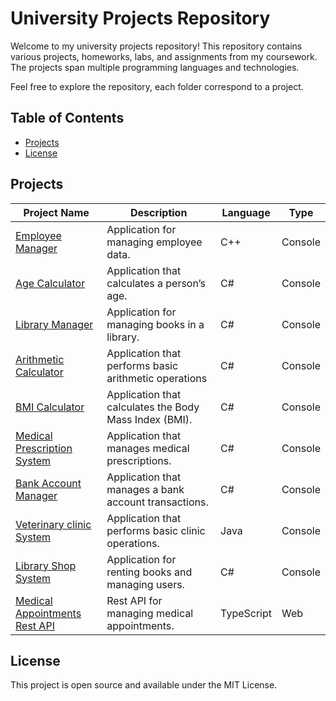 # University Projects Repository

Welcome to my university projects repository! This repository contains various projects, homeworks, labs, and assignments from my coursework. The projects span multiple programming languages and technologies.

Feel free to explore the repository, each folder correspond to a project.

## Table of Contents

- [Projects](#projects)
- [License](#license)

## Projects

| Project Name                                            | Description                                            | Language   | Type    |
| ------------------------------------------------------- | ------------------------------------------------------ | ---------- | ------- |
| [Employee Manager](/employee-managment/)                | Application for managing employee data.                | C++        | Console |
| [Age Calculator](/age-calculator/)                      | Application that calculates a person’s age.            | C#         | Console |
| [Library Manager](/library-managment/)                  | Application for managing books in a library.           | C#         | Console |
| [Arithmetic Calculator](/arithmetic-calculator/)        | Application that performs basic arithmetic operations  | C#         | Console |
| [BMI Calculator](/bmi-calculator/)                      | Application that calculates the Body Mass Index (BMI). | C#         | Console |
| [Medical Prescription System](/medical-prescription/)   | Application that manages medical prescriptions.        | C#         | Console |
| [Bank Account Manager](/bank-account-manager/)          | Application that manages a bank account transactions.  | C#         | Console |
| [Veterinary clinic System](/veterinary-clinic-system/)  | Application that performs basic clinic operations.     | Java       | Console |
| [Library Shop System](/library-shop-system/)            | Application for renting books and managing users.      | C#         | Console |
| [Medical Appointments Rest API](/medical-appointments/) | Rest API for managing medical appointments.            | TypeScript | Web     |

## License

This project is open source and available under the MIT License.
